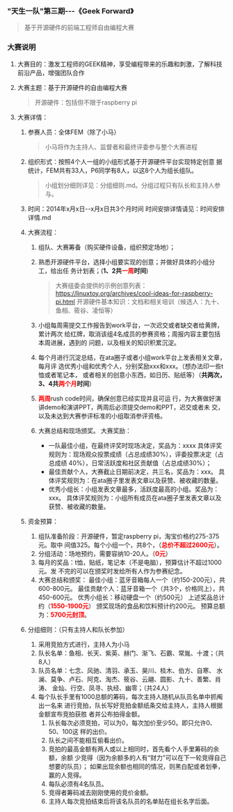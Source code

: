 ### "天生一队"第三期---《Geek Forward》

> 基于开源硬件的前端工程师自由编程大赛

### 大赛说明
1.  大赛目的：激发工程师的GEEK精神，享受编程带来的乐趣和刺激，了解科技前沿产品，增强团队合作
2.  大赛主题：基于开源硬件的自由编程大赛

    > 开源硬件：包括但不限于raspberry pi

3.  大赛详情：
    1.  参赛人员：全体FEM（除了小马）

        > 小马将作为主持人、监督者和最终评委参与整个大赛进程

    2.  组织形式：按照4个人一组的小组形式基于开源硬件平台实现特定创意
        据统计，FEM共有33人，P6同学有8人，以这8个人为组长组队。

        >小组划分细则详见：分组细则.md。分组过程只有队长和主持人参与。

    3.  时间：2014年x月x日--x月x日共3个月时间
        时间安排详情请见：时间安排详情.md

    4.  大赛流程：
        1.  组队、大赛筹备（购买硬件设备，组织预定场地）；
        2.  熟悉开源硬件平台，选择小组要实现的创意；并做好具体的小组分工，给出任
            务计划表；(**1、2共<b style="color:red">一周</b>时间**)
            
            >  大赛组委会提供的示例创意列表：<https://linuxtoy.org/archives/cool-ideas-for-raspberry-pi.html>
            >  开源硬件基本知识：文档和相关培训（候选人：九十、鱼相、筱谷、凌恒等）

        3.  小组每周需提交工作报告到work平台，一次迟交或者缺交者给黄牌，累计两次
            给红牌，取消该组4名成员的参赛资格；周报内容主要包括本周进展，遇到的
            问题，以及相关的知识积累沉淀。
        4.  每个月进行沉淀总结，在ata圈子或者小组work平台上发表相关文章，每月评
            选优秀小组和优秀个人，分别奖励xxx和xxx。（想办法印一些t恤或者笔记本，
            或者相关的创意小东西，如日历、贴纸等）（**共两次，3、4共<b style="color:red">两个月</b>时间**）
        5.  <b style="color:red">两周</b>rush code时间，确保创意已经实现并且可运
            行，为大赛做好演讲demo和演讲PPT，两周后必须提交demo和PPT，迟交或者未
            交，以及未达到大赛参评标准的小组取消参评资格。
        6.  大赛总结和现场颁奖。
            大赛奖励：
              * 一队最佳小组，在最终评奖时现场决定，奖品为：xxxx
                具体评奖规则为：现场观众投票成绩（占总成绩30%），评委投票决定（占总成绩
                40%），日常活跃度和社区贡献值（占总成绩30%）；
              * 最佳贡献个人，大赛截止日期前决定，共三名，奖品为：xxx。
                具体评奖规则为：在ata圈子里发表文章以及获赞、被收藏的数量。
              * 优秀小组长：小组发表文章最多，活跃度最高的小组。奖品为：xxx。
                具体评奖规则为：小组所有成员在ata圈子里发表文章以及获赞、被收藏的数量。
        
    5.  资金预算：
        1.  组队准备阶段：开源硬件，暂定raspberry pi，淘宝价格约275-375元。取中
            间值325。每个小组一个，共8个，（<b style="color:red">总价不超过2600元</b>）。
        2.  分组活动：场地预约，需要容纳10-20人。（<b style="color:red">0元</b>）
        3.  每月的奖品：t恤，贴纸，笔记本（不是电脑），预算估计不超过1000元。发
            不完的可以在颁奖时发给所有人作为参赛纪念。
        4.  大赛总结和颁奖：
              最佳小组：蓝牙音箱每人一个（约150-200元），共600-800元。
              最佳贡献个人：蓝牙音箱一个（共3个，价格同上），共450-600元。
              优秀小组长：移动硬盘一个（约500元）
              上述奖品总计约（<b style="color:red">1550-1900元</b>）
              颁奖现场的食品和饮料预计约200元。
        预算总额为：<b style="color:red">5700元封顶</b>。

    6.  分组细则：（只有主持人和队长参加）
        1.  采用竞拍方式进行，主持人为小马
          1.  队长名单：鱼相、长天、紫英、赫门、渐飞、石霸、常胤、十渡；（共8人）
          2.  队员名单：七念、风驰、清羽、承玉、昊川、棪木、伯方、自寒、
              水澜、莫争、卢石、阿克、淘杰、筱谷、云翮、圆影、九十、善繁、肖涛、
              金灿、行空、凤寻、执经、幽零；（共24人）
        2.  每个队长手里有1000总额的筹码，每次主持人随机从队员名单中抓阄出一名来
            进行竞拍，队长写好竞拍金额纸条交给主持人，主持人根据金额宣布竞拍获胜
            者并公布拍得金额。
            1.  队长每次必须竞拍，可以为0，每次加价至少50。即只允许0、50、100这
                样的出价。
            2.  队长之间不能相互偷看出价。
            3.  竞拍的最高金额有两人或以上相同时，首先看个人手里筹码的余额，余额
                少竞得（因为余额多的人有“财力”可以在下一轮竞得自己想要的队员）；
                如果出现余额也相同的情况，则黑白配或者划拳，赢的人竞得。
            4.  每队必须有4名队员。
            5.  竞得者筹码减去刚刚使用的竞价金额。
            6.  主持人每次竞拍结束后将该名队员的名单贴在组长名字后面。
